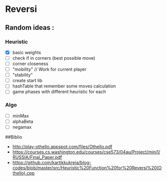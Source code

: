 # Reversi

## Random ideas :
### Heuristic
 -[x] basic weights
 -[ ] check if in corners (best possible move)
 -[ ] corner closeness
 -[ ] "mobility" // Work for current player
 -[ ] "stability"
 -[ ] create start lib
 -[ ] hashTable that remember some moves calculation
 -[ ] game phases with different heuristic for each
 
### Algo
 -[ ] minMax
 -[ ] alphaBeta
 -[ ] negamax
 
##Biblio
   - http://play-othello.appspot.com/files/Othello.pdf
   - https://courses.cs.washington.edu/courses/cse573/04au/Project/mini1/RUSSIA/Final_Paper.pdf
   - https://github.com/kartikkukreja/blog-codes/blob/master/src/Heuristic%20Function%20for%20Reversi%20(Othello).cpp
